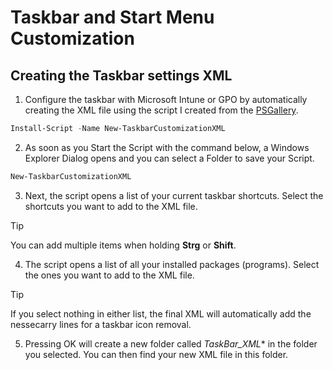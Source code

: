 # Taskbar and Start Menu Customization

## Creating the Taskbar settings XML

1. Configure the taskbar with Microsoft Intune or GPO by automatically creating the XML file using the script I created from the [PSGallery](https://www.powershellgallery.com/packages/New-TaskbarCustomizationXML).

```powershell
Install-Script -Name New-TaskbarCustomizationXML
```
2. As soon as you Start the Script with the command below, a Windows Explorer Dialog opens and you can select a Folder to save your Script.

```powershell
New-TaskbarCustomizationXML
```

3. Next, the script opens a list of your current taskbar shortcuts. Select the shortcuts you want to add to the XML file.

> [!TIP]
> You can add multiple items when holding **Strg** or **Shift**.

4. The script opens a list of all your installed packages (programs). Select the ones you want to add to the XML file.

> [!TIP]
> If you select nothing in either list, the final XML will automatically add the nessecarry lines for a taskbar icon removal.

5. Pressing OK will create a new folder called *TaskBar_XML** in the folder you selected. You can then find your new XML file in this folder.
